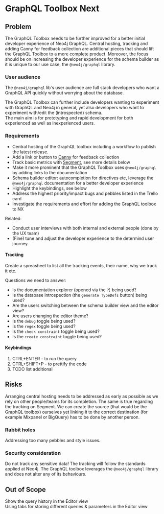 # GraphQL Toolbox Next

## Problem

The GraphQL Toolbox needs to be further improved for a better initial developer experience of Neo4j GraphQL. Central hosting, tracking and adding Canny for feedback collection are additional pieces that should lift the GraphQL Toolbox to a more complete product.
Moreover, the focus should be on increasing the developer experience for the schema builder as it is unique to our use case, the `@neo4j/graphql` library.

### User audience

The `@neo4j/graphql` lib's user audience are full stack developers who want a GraphQL API quickly without worrying about the database.

The GraphQL Toolbox can further include developers wanting to experiment with GraphQL and Neo4j in general, yet also developers who want to experiment with/edit the (introspected) schema.  
The main aim is for prototyping and rapid development for both experienced as well as inexperienced users.

### Requirements

-   Central hosting of the GraphQL toolbox including a workflow to publish the latest release.
-   Add a link or button to [Canny](https://canny.io/) for feedback collection
-   Track basic metrics with [Segment](https://segment.com/docs/connections/sources/catalog/libraries/website/javascript/), see more details below
-   Make it more prominent that the GraphQL Toolbox uses `@neo4j/graphql` by adding links to the documentation
-   Schema builder editor: autocompletion for directives etc, leverage the `@neo4j/graphql` documentation for a better developer experience
-   Highlight the keybindings, see below
-   Address the highest priority/impact bugs and pebbles listed in the Trello card
-   Investigate the requirements and effort for adding the GraphQL toolbox to NX

Related:

-   Conduct user interviews with both internal and external people (done by the UX team)
-   (Fine) tune and adjust the developer experience to the determind user journey.

#### Tracking

Create a spreasheet to list all the tracking events, their name, why we track it etc.

Questions we need to answer:

-   Is the documentation explorer (opened via the `?`) being used?
-   Is the database introspection (the `generate TypeDefs` button) being used?
-   Are the users switching between the schema builder view and the editor view?
-   Are users changing the editor theme?
-   Is the `debug` toggle being used?
-   Is the `regex` toggle being used?
-   Is the `check constraint` toggle being used?
-   Is the `create constraint` toggle being used?

#### Keybindings

1. CTRL+ENTER - to run the query
2. CTRL+SHIFT+P - to prettify the code
3. TODO list additional

## Risks

Arranging central hosting needs to be addressed as early as possible as we rely on other people/teams for its completion.
The same is true regarding the tracking on Segment. We can create the source (that would be the GraphQL toolbox) ourselves yet linking it to the correct destination (for example Mixpanel or BigQuery) has to be done by another person.

### Rabbit holes

Addressing too many pebbles and style issues.

### Security consideration

Do not track any sensitive data! The tracking will follow the standards applied at Neo4j.
The GraphQL toolbox leverages the `@neo4j/graphql` library and does not alter any of its behaviours.

## Out of Scope

Show the query history in the Editor view  
Using tabs for storing different queries & parameters in the Editor view

